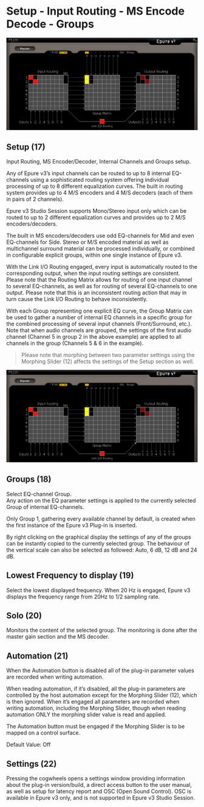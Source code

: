 # Setup - Input Routing - MS Encode Decode - Groups

![](../include/Epure_02.png)

## Setup (17)
Input Routing, MS Encoder/Decoder, Internal Channels and Groups setup.

Any of Epure v3’s input channels can be routed to up to 8 internal EQ-channels using a sophisticated routing system
offering individual processing of up to 8 different equalization curves. The built in routing system provides up to 4
M/S encoders and 4 M/S decoders (each of them in pairs of 2 channels).

Epure v3 Studio Session supports Mono/Stereo input only which can be routed to up to 2 different equalization
curves and provides up to 2 M/S encoders/decoders.

The built in MS encoders/decoders use odd EQ-channels for Mid and even EQ-channels for Side.
Stereo or M/S encoded material as well as multichannel surround material can be processed individually, or combined 
in configurable explicit groups, within one single instance of Epure v3.

With the Link I/O Routing engaged, every input is automatically routed to the corresponding output, when the input
routing settings are consistent. Please note that the Routing Matrix allows for routing of one input channel to
several EQ-channels, as well as for routing of several EQ-channels to one output. Please note that this is an 
inconsistent routing action that may in turn cause the Link I/O Routing to behave inconsistently.

With each Group representing one explicit EQ curve, the Group Matrix can be used to gather a number of internal
EQ channels in a specific group for the combined processing of several input channels (Front/Surround, etc.). Note
that when audio channels are grouped, the settings of the first audio channel (Channel 5 in group 2 in the above 
example) are applied to all channels in the group (Channels 5 & 6 in the example).

> Please note that morphing between two parameter settings using the Morphing Slider (12) affects the settings of
the Setup section as well.

![](../include/Epure_02.png)

## Groups (18)
Select EQ-channel Group.  
Any action on the EQ parameter settings is applied to the currently selected Group of internal EQ-channels.

Only Group 1, gathering every available channel by default, is created when the first instance of the Epure v3 Plug-in
is inserted.

By right clicking on the graphical display the settings of any of the groups can be instantly copied to the currently
selected group. The behaviour of the vertical scale can also be selected as followed: Auto, 6 dB, 12 dB and 24 dB.

## Lowest Frequency to display (19)
Select the lowest displayed frequency.
When 20 Hz is engaged, Epure v3 displays the frequency range from 20Hz to 1/2 sampling rate.

## Solo (20)
Monitors the content of the selected group.
The monitoring is done after the master gain section and the MS decoder.

## Automation (21)
When the Automation button is disabled all of the plug-in parameter values are recorded when writing automation.

When reading automation, if it’s disabled, all the plug-in parameters are controlled by the host automation except
for the Morphing Slider (12), which is then ignored. When it’s engaged all parameters are recorded when writing
automation, including the Morphing Slider, though when reading automation ONLY the morphing slider value is
read and applied.

The Automation button must be engaged if the Morphing Slider is to be mapped on a control surface.

Default Value: Off

## Settings (22)
Pressing the cogwheels opens a settings window providing information about the plug-in version/build, a direct access 
button to the user manual, as well as setup for latency report and OSC (Open Sound Control). OSC is available
in Epure v3 only, and is not supported in Epure v3 Studio Session.

